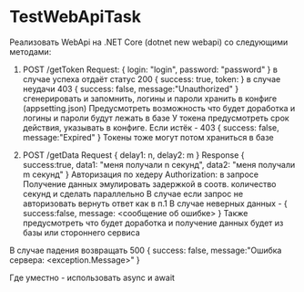 # TestWebApiTask
Реализовать WebApi на .NET Core (dotnet new webapi) со следующими методами:

1) POST /getToken 
Request: { login: "login", password: "password" } 
в случае успеха отдаёт статус 200 { success: true, token: <guid> } 
в случае неудачи 403 { success: false, message:"Unauthorized" }
<guid> сгенерировать и запомнить, логины и пароли хранить в конфиге (appsetting.json)
Предусмотреть возможность что будет доработка и логины и пароли будут лежать в базе
У токена предусмотреть срок действия, указывать в конфиге. Если истёк - 403 { success: false, message:"Expired" }
Токены тоже могут потом храниться в базе

2) POST /getData
Request { delay1: n, delay2: m }
Response { success:true, data1: "меня получали n секунд", data2: "меня получали m секунд" }
Авторизация по хедеру Authorization: <guid> в запросе
Получение данных эмулировать задержкой в соотв. количество секунд и сделать параллельно
В случае если запрос не авторизовать вернуть ответ как в п.1
В случае неверных данных - { success:false, message: <сообщение об ошибке> }
Также предусмотреть что будет доработка и получение данных будет из базы или стороннего сервиса

В случае падения возвращать 500 { success: false, message:"Ошибка сервера: <exception.Message>" }

Где уместно - использовать async и await
